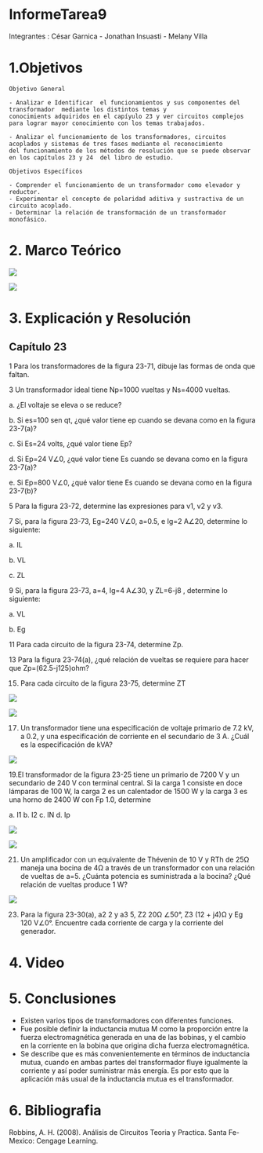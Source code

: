 # InformeTarea9

Integrantes : César Garnica - Jonathan Insuasti - Melany Villa 

# 1.Objetivos


    Objetivo General 
    
    - Analizar e Identificar  el funcionamientos y sus componentes del transformador  mediante los distintos temas y 
    conocimients adquiridos en el capíyulo 23 y ver circuitos complejos para lograr mayor conocimiento con los temas trabajados. 

    - Analizar el funcionamiento de los transformadores, circuitos acoplados y sistemas de tres fases mediante el reconocimiento 
    del funcionamiento de los métodos de resolución que se puede observar en los capítulos 23 y 24  del libro de estudio.

    Objetivos Específicos
    
    - Comprender el funcionamiento de un transformador como elevador y reductor.
    - Experimentar el concepto de polaridad aditiva y sustractiva de un circuito acoplado.
    - Determinar la relación de transformación de un transformador monofásico.
    
 
    
# 2. Marco Teórico

![](https://github.com/mjvilla1/ImagenesTarea9/blob/main/Marco%20Te%C3%B3rico%20Transformador.JPG)

![](https://github.com/mjvilla1/ImagenesTarea9/blob/main/Circuitos%20Acoplados.PNG)

# 3. Explicación y Resolución
 
## Capítulo 23 

1 Para los transformadores de la figura 23-71, dibuje las formas de onda que faltan.


3 Un transformador ideal tiene Np=1000 vueltas y Ns=4000 vueltas.

 a. ¿El voltaje se eleva o se reduce?

 b. Si es=100 sen qt, ¿qué valor tiene ep cuando se devana como en la figura 23-7(a)? 

c. Si Es=24 volts, ¿qué valor tiene Ep? 

d. Si Ep=24 V∠0, ¿qué valor tiene Es cuando se devana como en la figura 23-7(a)? 

e. Si Ep=800 V∠0, ¿qué valor tiene Es cuando se devana como en la figura 23-7(b)?


5 Para la figura 23-72, determine las expresiones para v1, v2 y v3.


7 Si, para la figura 23-73, Eg=240 V∠0, a=0.5, e Ig=2 A∠20, determine lo siguiente: 

a. IL 

b. VL

c. ZL


9 Si, para la figura 23-73, a=4, Ig=4 A∠30, y ZL=6-j8 , determine lo siguiente: 

a. VL 

b. Eg


11 Para cada circuito de la figura 23-74, determine Zp.


13 Para la figura 23-74(a), ¿qué relación de vueltas se requiere para hacer que Zp=(62.5-j125)ohm?
 
15. Para cada circuito de la figura 23-75, determine ZT

![](https://github.com/mjvilla1/ImagenesTarea9/blob/main/Ejercicio%2023.15.PNG)

![](https://github.com/mjvilla1/ImagenesTarea9/blob/main/Ejercicio%2023.15.1.PNG)

17. Un transformador tiene una especificación de voltaje primario de 7.2 kV, a 
0.2, y una especificación de corriente en el secundario de 3 A. ¿Cuál es la especificación de kVA?

![](https://github.com/mjvilla1/ImagenesTarea9/blob/main/Ejercicio%2023.17.PNG)

19.El transformador de la figura 23-25 tiene un primario de 7200 V y un secundario de 240 V con terminal central. Si la carga 1 consiste en doce lámparas
de 100 W, la carga 2 es un calentador de 1500 W y la carga 3 es una horno de
2400 W con Fp  1.0, determine

a. I1    b. I2   c. IN   d. Ip

![](https://github.com/mjvilla1/ImagenesTarea9/blob/main/Ejercicio%2023.19.PNG)

![](https://github.com/mjvilla1/ImagenesTarea9/blob/main/Ejercicio%2023.19.1.PNG)

21. Un amplificador con un equivalente de Thévenin de 10 V y RTh de 25Ω maneja una bocina de 4Ω a través de un transformador con una relación de vueltas de a=5.
¿Cuánta potencia es suministrada a la bocina? ¿Qué relación de vueltas produce 1 W?

![](https://github.com/mjvilla1/ImagenesTarea9/blob/main/Ejercicio%2023.21.PNG)

23. Para la figura 23-30(a), a2  2 y a3  5, Z2  20Ω ∠50°, Z3  (12 + j4)Ω
y Eg  120 V∠0°. Encuentre cada corriente de carga y la corriente del generador.

# 4. Video


# 5. Conclusiones

- Existen  varios  tipos  de transformadores  con  diferentes funciones.
- Fue posible definir la inductancia mutua M como la proporción entre la fuerza electromagnética generada 
en una de las bobinas, y el cambio en la corriente en la bobina que origina dicha fuerza electromagnética.
- Se describe que es más convenientemente en términos de inductancia mutua, cuando en ambas partes del transformador 
fluye igualmente la corriente y así poder suministrar más energía. Es por esto que la aplicación más usual de la inductancia mutua
es el transformador.
 

# 6. Bibliografia 

Robbins, A. H. (2008). Análisis de Circuitos Teoria y Practica. Santa Fe-Mexico: Cengage Learning.
